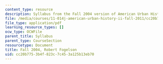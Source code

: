 ```yaml
---
content_type: resource
description: Syllabus from the Fall 2004 version of American Urban History II.
file: /media/courses/11-014j-american-urban-history-ii-fall-2011/cc20b7753b4f823c7c453a125b13eb70_MIT11_014JF11_syllf04.pdf
file_type: application/pdf
learning_resource_types: []
ocw_type: OCWFile
parent_title: Syllabus
parent_type: CourseSection
resourcetype: Document
title: Fall 2004, Robert Fogelson
uid: cc20b775-3b4f-823c-7c45-3a125b13eb70
---
```

